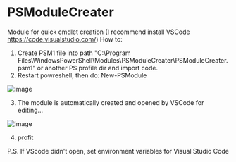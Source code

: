 # PSModuleCreater
Module for quick cmdlet creation (I recommend install VSCode https://code.visualstudio.com/)
How to:
1. Create PSM1 file into path "C:\Program Files\WindowsPowerShell\Modules\PSModuleCreater\PSModuleCreater.psm1" or another PS profile dir and import code.
2. Restart powreshell, then do: 
New-PSModule

![image](https://user-images.githubusercontent.com/106014066/173853168-6465f323-8092-4a71-b0ce-4ffe57e0102e.png)

3. The module is automatically created and opened by VSCode for editing...

![image](https://user-images.githubusercontent.com/106014066/173853586-a747aab5-ae2b-43b6-a4c7-445be7c0231c.png)

4. profit


P.S. If VScode didn't open, set environment variables for Visual Studio Code
